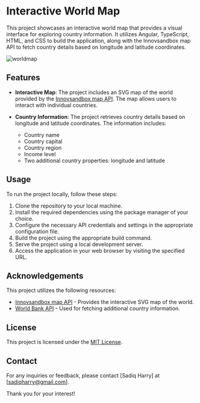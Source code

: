 # Interactive World Map

This project showcases an interactive world map that provides a visual interface for exploring country information. It utilizes Angular, TypeScript, HTML, and CSS to build the application, along with the Innovsandbox map API to fetch country details based on longitude and latitude coordinates.

![worldmap](https://github.com/SadiqHarry/Interactive_World_Map/assets/116308353/d591f77a-8a67-4e2b-92f2-db800813019b)


## Features

- **Interactive Map**: The project includes an SVG map of the world provided by the [Innovsandbox map API](https://innovsandbox.space/map.html). The map allows users to interact with individual countries.

- **Country Information**: The project retrieves country details based on longitude and latitude coordinates. The information includes:
  - Country name
  - Country capital
  - Country region
  - Income level
  - Two additional country properties: longitude and latitude

## Usage

To run the project locally, follow these steps:

1. Clone the repository to your local machine.
2. Install the required dependencies using the package manager of your choice.
3. Configure the necessary API credentials and settings in the appropriate configuration file.
4. Build the project using the appropriate build command.
5. Serve the project using a local development server.
6. Access the application in your web browser by visiting the specified URL.

## Acknowledgements

This project utilizes the following resources:

- [Innovsandbox map API](https://innovsandbox.space/map.html) - Provides the interactive SVG map of the world.
- [World Bank API](https://data.worldbank.org/) - Used for fetching additional country information.

## License

This project is licensed under the [MIT License](LICENSE).

## Contact

For any inquiries or feedback, please contact [Sadiq Harry] at [sadiqharry@gmail.com].

Thank you for your interest!
